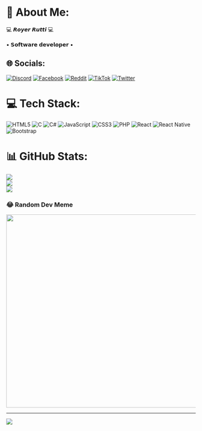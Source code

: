 # 💫 About Me:
💻 𝙍𝙤𝙮𝙚𝙧 𝙍𝙪𝙩𝙩𝙞 💻<br><br>▪ 𝗦𝗼𝗳𝘁𝘄𝗮𝗿𝗲 𝗱𝗲𝘃𝗲𝗹𝗼𝗽𝗲𝗿 ▪


## 🌐 Socials:
[![Discord](https://img.shields.io/badge/Discord-%237289DA.svg?logo=discord&logoColor=white)](htttps://discord.gg/RoyerRR♠#9023) [![Facebook](https://img.shields.io/badge/Facebook-%231877F2.svg?logo=Facebook&logoColor=white)](https://facebook.com/https://www.facebook.com/royer.ruttiramos.18) [![Reddit](https://img.shields.io/badge/Reddit-%23FF4500.svg?logo=Reddit&logoColor=white)](https://reddit.com/user/https://www.reddit.com/user/WizardRevenge) [![TikTok](https://img.shields.io/badge/TikTok-%23000000.svg?logo=TikTok&logoColor=white)](https://tiktok.com/@wizardrevenge) [![Twitter](https://img.shields.io/badge/Twitter-%231DA1F2.svg?logo=Twitter&logoColor=white)](https://twitter.com/https://twitter.com/RoyerRutti) 

# 💻 Tech Stack:
![HTML5](https://img.shields.io/badge/html5-%23E34F26.svg?style=for-the-badge&logo=html5&logoColor=white) ![C](https://img.shields.io/badge/c-%2300599C.svg?style=for-the-badge&logo=c&logoColor=white) ![C#](https://img.shields.io/badge/c%23-%23239120.svg?style=for-the-badge&logo=c-sharp&logoColor=white) ![JavaScript](https://img.shields.io/badge/javascript-%23323330.svg?style=for-the-badge&logo=javascript&logoColor=%23F7DF1E) ![CSS3](https://img.shields.io/badge/css3-%231572B6.svg?style=for-the-badge&logo=css3&logoColor=white) ![PHP](https://img.shields.io/badge/php-%23777BB4.svg?style=for-the-badge&logo=php&logoColor=white) ![React](https://img.shields.io/badge/react-%2320232a.svg?style=for-the-badge&logo=react&logoColor=%2361DAFB) ![React Native](https://img.shields.io/badge/react_native-%2320232a.svg?style=for-the-badge&logo=react&logoColor=%2361DAFB) ![Bootstrap](https://img.shields.io/badge/bootstrap-%23563D7C.svg?style=for-the-badge&logo=bootstrap&logoColor=white)
# 📊 GitHub Stats:
![](https://github-readme-stats.vercel.app/api?username=WizardRRR&theme=radical&hide_border=false&include_all_commits=true&count_private=false)<br/>
![](https://github-readme-streak-stats.herokuapp.com/?user=WizardRRR&theme=radical&hide_border=false)<br/>
![](https://github-readme-stats.vercel.app/api/top-langs/?username=WizardRRR&theme=radical&hide_border=false&include_all_commits=true&count_private=false&layout=compact)

### 😂 Random Dev Meme
<img src="https://random-memer.herokuapp.com/" width="512px"/>

---
[![](https://visitcount.itsvg.in/api?id=WizardRRR&icon=3&color=0)](https://visitcount.itsvg.in)
